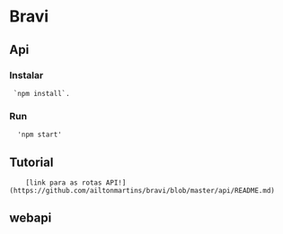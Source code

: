 # Bravi

## Api
  ### Instalar 
     `npm install`.
  
  ### Run
      'npm start'  
  
  ## Tutorial
  
        [link para as rotas API!](https://github.com/ailtonmartins/bravi/blob/master/api/README.md)
  
## webapi  


